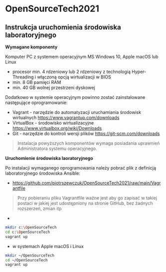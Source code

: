 # OpenSourceTech2021

## Instrukcja uruchomienia środowiska laboratoryjnego

**Wymagane komponenty**

Komputer PC z systemem operacyjnym MS Windows 10, Apple macOS lub Linux
- procesor min. 4 rdzeniowy lub 2 rdzeniowy z technologią Hyper-Threading i włączoną opcją wirtualizacji w BIOS
- min. 8 GB pamięci RAM
- min. 40 GB wolnej przestrzeni dyskowej

Dodatkowo w systemie operacyjnym powinno zostać zainstalowane następujące oprogramowanie:

- Vagrant - narzędzie do automatyzacji uruchamiania środowisk wirtualnych https://www.vagrantup.com/downloads
- VirtualBox - środowisko wirtualizacyjne https://www.virtualbox.org/wiki/Downloads
- Git - narzędzie do kontroli wersji plików https://git-scm.com/downloads

> Instalacja powyższych komponentów wymaga posiadania uprawnień Administratora systemu operacyjnego. 

**Uruchomienie środowiska laoratoryjnego**

Po instalacji wymaganego oprogramowania należy pobrać plik z definicją laboratoryjnego środowiska Ansible:
- https://github.com/piotrszewczuk/OpenSourceTech2021/raw/main/Vagrantfile

> Przy pobieraniu pliku Vagrantfile ważne jest aby go zapisać w takiej postaci w jakiej jest udostępniony na stronie GitHub, bez żadnych rozszerzeń, zmian itp 

- 

```bash
mkdir c:\OpenSourceTech
cd c:\OpenSourceTech
vagrant up
```
- w systemach Apple macOS i Linux
```bash
mkdir ~/OpenSourceTech
cd ~/OpenSourceTech
vagrant up
```

